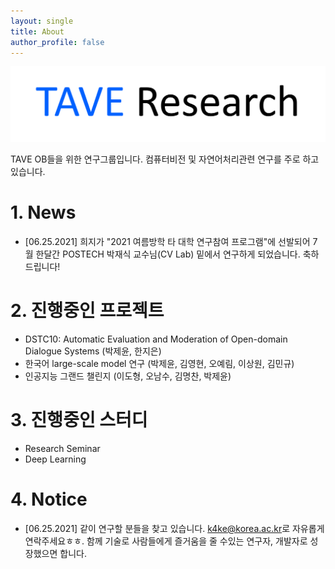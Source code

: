```yaml
---
layout: single
title: About
author_profile: false
---
```

![logo](./imgs/logo.png)

TAVE OB들을 위한 연구그룹입니다. 컴퓨터비전 및 자연어처리관련 연구를 주로 하고 있습니다.


# 1. News

- [06.25.2021] 희지가 "2021 여름방학 타 대학 연구참여 프로그램"에 선발되어 7월 한달간 POSTECH 박재식 교수님(CV Lab) 밑에서 연구하게 되었습니다. 축하드립니다!


# 2. 진행중인 프로젝트

- DSTC10: Automatic Evaluation and Moderation of Open-domain Dialogue Systems (박제윤, 한지은)
- 한국어 large-scale model 연구 (박제윤, 김영현, 오예림, 이상원, 김민규)
- 인공지능 그랜드 챌린지 (이도형, 오남수, 김명찬, 박제윤)

# 3. 진행중인 스터디

- Research Seminar
- Deep Learning

# 4. Notice

- [06.25.2021] 같이 연구할 분들을 찾고 있습니다. [k4ke@korea.ac.kr](k4ke@korea.ac.kr)로 자유롭게 연락주세요ㅎㅎ. 함께 기술로 사람들에게 즐거움을 줄 수있는 연구자, 개발자로 성장했으면 합니다.  
